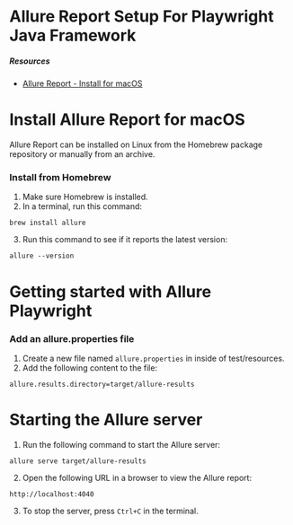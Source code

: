 # Allure Report Setup For Playwright Java Framework

##### Resources
- [Allure Report - Install for macOS](https://allurereport.org/docs/install-for-macos/)

# Install Allure Report for macOS
Allure Report can be installed on Linux from the Homebrew package repository or manually from an archive.

### Install from Homebrew
1. Make sure Homebrew is installed.
2. In a terminal, run this command:
```
brew install allure
```
3. Run this command to see if it reports the latest version:
```
allure --version
```
# Getting started with Allure Playwright

### Add an allure.properties file
1. Create a new file named `allure.properties` in inside of test/resources.
2. Add the following content to the file:
```
allure.results.directory=target/allure-results
```

# Starting the Allure server
1. Run the following command to start the Allure server:
```
allure serve target/allure-results
```
2. Open the following URL in a browser to view the Allure report:
```
http://localhost:4040
```
3. To stop the server, press `Ctrl+C` in the terminal.